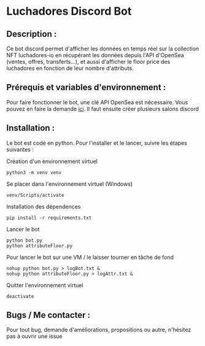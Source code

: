 # Luchadores Discord Bot

## Description :

Ce bot discord permet d'afficher les données en temps réel sur la collection NFT luchadores-io en récupérant les données depuis l'API d'OpenSea (ventes, offres, transferts...), et aussi d'afficher le floor price des luchadores en fonction de leur nombre d'attributs.

## Prérequis et variables d'environnement :

Pour faire fonctionner le bot, une clé API OpenSea est nécessaire. Vous pouvez en faire la demande [ici](https://docs.opensea.io/reference/request-an-api-key).  Il faut ensuite créer plusieurs salons discord

## Installation :

Le bot est codé en python. Pour l'installer et le lancer, suivre les étapes suivantes :

Création d'un environnement virtuel
```
python3 -m venv venv
```

Se placer dans l'environnement virtuel (Windows)
```
venv/Scripts/activate
```

Installation des dépendences
```
pip install -r requirements.txt
```

Lancer le bot
```
python bot.py
python attributeFloor.py
```

Pour lancer le bot sur une VM / le laisser tourner en tâche de fond
```
nohup python bot.py > logBot.txt &
nohup python attributeFloor.py > logAttr.txt &
```

Quitter l'environnement virtuel
```
deactivate
```

## Bugs / Me contacter :

Pour tout bug, demande d'améliorations, propositions ou autre, n'hésitez pas à ouvrir une issue